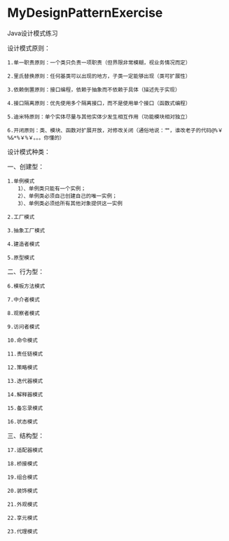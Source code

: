 # MyDesignPatternExercise
Java设计模式练习

设计模式原则：

    1.单一职责原则：一个类只负责一项职责（但界限非常模糊，视业务情况而定）
    
    2.里氏替换原则：任何基类可以出现的地方，子类一定能够出现（类可扩展性）
    
    3.依赖倒置原则：接口编程，依赖于抽象而不依赖于具体（描述先于实现）
    
    4.接口隔离原则：优先使用多个隔离接口，而不是使用单个接口（函数式编程）
    
    5.迪米特原则：单个实体尽量与其他实体少发生相互作用（功能模块相对独立）
    
    6.开闭原则：类、模块、函数对扩展开放，对修改关闭（通俗地说：艹，谁改老子的代码@%￥%&*%￥%￥。。。你懂的）

设计模式种类：

一、创建型：

    1.单例模式
    　　1）、单例类只能有一个实例；
    　　2）、单例类必须自己创建自己的唯一实例；
    　　3）、单例类必须给所有其他对象提供这一实例
    
    2.工厂模式
    
    3.抽象工厂模式
    
    4.建造者模式
    
    5.原型模式
    
二、行为型：

    6.模板方法模式
    
    7.中介者模式
    
    8.观察者模式
    
    9.访问者模式
    
    10.命令模式
    
    11.责任链模式
    
    12.策略模式
    
    13.迭代器模式
    
    14.解释器模式
    
    15.备忘录模式
    
    16.状态模式

三、结构型：

    17.适配器模式
    
    18.桥接模式
    
    19.组合模式
    
    20.装饰模式
    
    21.外观模式
    
    22.享元模式
    
    23.代理模式
